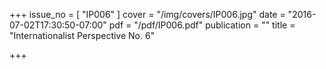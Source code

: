 +++
issue_no = [ "IP006" ]
cover = "/img/covers/IP006.jpg"
date = "2016-07-02T17:30:50-07:00"
pdf = "/pdf/IP006.pdf"
publication = ""
title = "Internationalist Perspective No. 6"

+++

